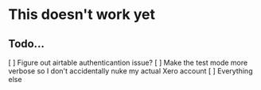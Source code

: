 # This doesn't work yet

## Todo...
[ ] Figure out airtable authenticantion issue?
[ ] Make the test mode more verbose so I don't accidentally nuke my actual Xero account
[ ] Everything else